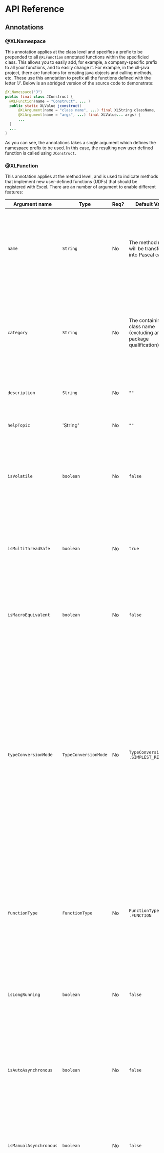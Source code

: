 API Reference
=============

## Annotations
### @XLNamespace
This annotation applies at the class level and specifies a prefix to be prepended to all `@XLFunction` annotated functions within
the specificied class.  This allows you to easily add, for example, a company-specific prefix to all your functions, and to easily
change it.  For example, in the xll-java project, there are functions for creating java objects and calling methods, etc.  These use
this annotation to prefix all the functions defined with the letter 'J'.  Below is an abridged version of the source code to demonstrate:

```java
@XLNamespace("J")
public final class JConstruct {
  @XLFunction(name = "Construct", ... )
  public static XLValue jconstruct(
      @XLArgument(name = "class name", ...) final XLString className,
      @XLArgument(name = "args", ...) final XLValue... args) {
      ...
  }
  ...
}
```
As you can see, the annotations takes a single argument which defines the namespace prefix to be used.  In this case, the resulting
new user defined function is called using `JConstruct`.

### @XLFunction
This annotation applies at the method level, and is used to indicate methods that implement new user-defined functions (UDFs) that should
be registered with Excel.  There are an number of argument to enable different features:

| Argument name | Type | Req? | Default Value | Description |
|---------------|------|-----------|---------------|-------------|
| `name` | `String` | No | The method name will be transformed into Pascal case | The name with which to register the function with Excel, with any `@XLNamespace` prepended. This name, together with the namespace, should typically match the Excel style of Pascal case with an initial uppercase letter. |
| `category` | `String` | No | The containing class name (excluding any package qualification) | The category in which the function sits.  Excel supports a one-level heirarchy with which to group functions, and thisis it's name.  This heirarchy can be used as a filter when browsing available function in the Insert function dialog. |
| `description` | `String` | No | `""` | The description of the function, as displayed in the Insert function dialog in Excel. |
| `helpTopic` | 'String' | No | `""` | The help topic under which this function should appear in Excel help. |
| `isVolatile` | `boolean` | No | `false` | Notifies Excel as to whether cells containing expressions with this function should be recalculated after *any* calculation.  Use with caution as it can cause many recalculation calls. |
| `isMultiThreadSafe` | `boolean` | No | `true` | Tells Excel this function can safely be called from multiple threads at once.  This means Excel will call in multple threads from it's thread pool, but some macro-class API calls may not be available. |
| `isMacroEquivalent` | `boolean` | No | `false` | Tells Excel this function is macro-equivalent.  This means it will only be called from Excel's main thread, but may mean some extra API calls are available. |
| `typeConversionMode` | `TypeConversionMode` | No | `TypeConversionMode` `.SIMPLEST_RESULT` | Indicates to the Java/Excel type  conversion system what type of type conversions are desired.  Options are `SIMPLEST_RESULT`, which converts results into the most  primitive type possible (e.g. an Excel Number `XLNumber` rather than a java.lang.Double object handle); `OBJECT_RESULT`, which forces the type conversion system to return an object handle (possibly boxing the value) and; `PASSTHROUGH`, which is used only by the type conversion system itself when performing conversions recursively (e.g. on the elements on an array) to avoid types being converted more than once. |
| `functionType` | `FunctionType` | No | `FunctionType` `.FUNCTION` | Tells Excel whether this function is a `FUNCTION` or a `COMMAND`.  Commands can be triggered by buttons and other events outside of the context of function calculations and may be able to access API calls not available to functions. |
| `isLongRunning` | `boolean` | No | `false` | Hint to the add-in that this function may take a significant amount of time to execute.  This currently does nothing, but could be used to trigger auto-asynchonous or interruptable execution. |
| `isAutoAsynchronous` | `boolean` | No | `false` | Tell the add-in to register the function as asynchronous, but to handle the blocking callback within the add-in transparently and use the add-ins asynchronous thread pool to execute the function. |
| `isManualAsynchronous` | `boolean` | No | `false` | Register an asynchronous function, but handle the callback manually.  This is not currently supported and is just the same as `isAutoAsynchronous`.  It should not currently be used. |
| `isCallerRequired` | `boolean` | No | `false` | Tell the add-in to pass the caller information (the cell reference the calculation is taking place in, for example) as the first parameter to the method.  This is not currently supported and should not be used. |


### @XLParameter
This annotation applies to parameters to the method implementing a user-defined function (which should have been annotated with 
`@XLFunction`) and is used to supply meta-data about each parameter to Excel during function registration.  Below is a list of the
available annotation arguments.

| Argument name | Type | Req? | Default Value | Description |
|---------------|------|-----------|---------------|-------------|
| `name` | `String` | No | param name if avail. else param*x* | The name of the parameter, as it is to appear in the Insert function dialog. | 
| `description` | `String` | No | `""` | The description of the parameter, as it is to appear in the Insert function dialog. |
| `optional` | `boolean` | No | `false` | Whether the argument should be considered optional.  Optional parameters will be passed as `null` if not provided otherwise an Exception will be thrown. |
| `referenceType` | `boolean` | No | `false` | This indicates whether an argument should be registered as being a reference type (e.g.
an `XLLocalReference` or `XLMultiReferences` or `XLArray` byref. This will probably only work with commands rather than functions and
hasn't been tested. |

### @XLConstant
This annotation can be applied either to fields, or to classes.  If applied to public fields, it will register a user-defined function
of the same name that returns the value of the field.  If applied to a class, it will register user-defined functions for all public
fields of the class.

| Argument name | Type | Req? | Default Value | Description |
|---------------|------|-----------|---------------|-------------|
| `name` | `String` | No | The field name will be transformed into Pascal case | The name with which to register the function with Excel, with any `@XLNamespace` prepended. This name, together with the namespace, should typically match the Excel style of Pascal case with an initial uppercase letter. |
| `category` | `String` | No | The containing class name (excluding any package qualification) | The category in which the function sits.  Excel supports a one-level heirarchy with which to group functions, and thisis it's name.  This heirarchy can be used as a filter when browsing available function in the Insert function dialog. |
| `description` | `String` | No | `""` | The description of the function, as displayed in the Insert function dialog in Excel. |
| `helpTopic` | 'String' | No | `""` | The help topic under which this function should appear in Excel help. |
| `typeConversionMode` | `TypeConversionMode` | No | `TypeConversionMode` `.SIMPLEST_RESULT` | Indicates to the Java/Excel type  conversion system what type of type conversions are desired.  Options are `SIMPLEST_RESULT`, which converts results into the most  primitive type possible (e.g. an Excel Number `XLNumber` rather than a java.lang.Double object handle); `OBJECT_RESULT`, which forces the type conversion system to return an object handle (possibly boxing the value) and; `PASSTHROUGH`, which is used only by the type conversion system itself when performing conversions recursively (e.g. on the elements on an array) to avoid types being converted more than once. |

## The type system
XL4J includes a set of immutable Java types that directly mirror the types used by Excel natively and these types are mapped to and 
from the C union known as `XLOPER12` that is defined by the Excel SDK when calls cross from Java to and from the native code part of 
the add-in.  

Use of these types is mostly optional: the type converter system can convert to and from normal Java types in most cases, but in some
cases you might prefer the explicit control of using these types.  Why might you prefer them?  You will avoid the small overhead of
the type converter system, you may be performing lower level Excel API calls (once available) that require certain types, or you may
want access to reference types containing `XLRange` range references rather than by-value style arrays.

All of these types are immutable, implement `equals` and `hashCode` and have descriptive `toString` implementations suitable for
debugging.  They also all extend the `XLValue` interface, which, beyond acting as a marker interface to collect all the types together,
defines a visitor pattern `accept()` method to make it more efficient to implement functionality that depends on the supplied type 
than a chain of `instanceof` checks.

### XLNumber
This wraps a number type.  This can be any double-precision floating point number, but note that Excel does not support cells containing
`Inf` (infinity) or `NaN` (not-a-number) and sub-normals are truncated to zero.  See `XLError` instances.  It is important to 
understand that Excel represents percentages, integers, accountancy amounts, even dates, as a formatting issue - the underlying
representation of all these as a double-precision floating point value.  You may therefore need to format your data to see the required
format after returning it.  It is intended that future versions of XL4J will add functionality to automatically format results as required.

```java
XLNumber xlNumber = XLNumber.of(3.4d);
double number = xlNumber.getValue();
int i = 12345;
XLNumber xlNumberFromInt = XLNumber.of(i);
i = xlNumberFromInt.getAsInt();
long l = 123345
XLNumber xlNumberFromLong = XLNumber.of(l);
l = xlNumberFromLong.getAsLong();
short s = xlNumber.getAsShort();
float f = xlNumber.getAsFloat();
double d = xlNumber.getAsDouble(); // same as getValue()
```

#### Dates and times
**Dates** and **times** are actually represented using `XLNumber` - the number represents the number of days since either 0th January
1900 (yes, the day before 1st January 1900, there is a reason of sorts!) or 0th January 1904, depending on whether the worksheet is in
1900 or 1904 mode.  

1904 mode is used in the Mac version of Excel for historical reasons.  Which mode is used for a given workbook is configured from the
options section in Excel.  For Windows-created sheets it will always be 1900-mode unless specifically set up otherwise.  There is 
another twist though.  Normally, years that start centuries that aren't a multiple of 100 skip a leap year (unless the year is also
a multiple of 400 years).  This means the year 1900 should have skipped a leap year.  However, Excel counts the 29th February as a
valid day, although it supresses it - this is why the day count starts on 0th January, to remove the extra day.  This was originally
done for efficiency reasons in Lotus 1-2-3, because it means you can every forth year is a leap year without needing special logic for 
1900, which is faster.

See the section on type converters for details on conversion of `Date` and Java 8/JSR-310 types `LocalDate` and `LocalDateTime`.

### XLString
This wraps a string type.  This can be a unicode string up to 32K characters long.  Some typical uses:

```java
XLString xlString = XLString.of("Hello Excel!")
String string = xlString.getValue();
if (xlString.isObject()) { // String has object handle prefix
  XLObject xlObject = xlString.toXLObject(); // See XLObject for details.
}
System.out.println(xlString.toString());
```

### XLBoolean
This wraps a boolean, and is implemented as a Java `enum`.  It still implements `XLValue` so remains part of the class heirarchy.
```java
XLBoolean xlBooleanT = XLBoolean.TRUE;
XLBoolean xlBooleanF = XLBoolean.FALSE;
// use of enum in switch
switch (xlBooleanT) {
  case XLBoolean.TRUE:
    // it was true
    break;
  case XLBoolean.FALSE:
    // it was false
    break;
}
// use of enum in if
if (xlBooleanT == XLBoolean.TRUE) {
  // yes
}
// show conversion to and from boolean
boolean b = true;
XLBoolean converted = XLBoolean.from(b);
if (converted.getValue()) {
  // yes
}
```

### XLArray
This type represents an Excel array of either one or two dimensions.  Excel has two ways of specifying an array as an input to a
function.  One is explicit, using  curly brackets and comma-separated list syntax `{1, 2, 3}`, which is quite rarely used, or a range 
of the form A1:B2.  A range is not necessarily an array, and if the parameter is registered as a reference type, a range will be passed
from Excel as either an `XLReference` or `XLMultiReference`, but in most cases, when you specify an `@XLParameter(referenceType=false)`
(the default), a range is converted by Excel into an array before passing to the funciton.  Because a range can contain any Excel cells,
an `XLArray` can contain any `XLValue` type in each element.  

When returning array, it's important to understand how Excel *array formulas* work, see the [Introduction to Excel](https://github.com/McLeodMoores/xl4j/blob/master/docs/excel-introduction.md) 
for more information.  In summary though, if your function returns an array, you should highlight the area you want to populate with 
the result, click on the formula bar (or hit F2) and enter your formula (e.g. `=MyArrayFunc()`) and then hit **CTRL-ALT-ENTER**.  If 
you just hit **ENTER** it will not work correctly.  You will then see the forumla replicated in each element of the highlighted range
with array brackets surrounding it.

Presently, `XLArray` is created from a 2D Java array of `XLValue`.  In future, a builder inner class will probably be added for more
convenience.  If you're converting from tabular data provided by another data source (which is likely), you'll probably find it easier
to use an `Object[][]` and let the type converter system handle each conversion itself (possibly adding your own customer type
converters).

```java
XLValue[][] xlValueArr = new XLValue[2][2];
xlValueArr[0][0] = XLString.of("Hello");
xlValueArr[1][0] = XLNil.INSTANCE;
xlValueArr[0][1] = XLNumber.of(42);
xlValueArr[1][1] = XLBoolean.from(false);
XLArray xlArray = XLArray.of(xlValueArr);
assert xlArray.isRow() == false;
assert xlArray.isColumn() == false;
assert xlArray.isArea() == true;
XLValue[][] arr = xlArray.getArray();
assert arr = xlValueArr; // it's not a copy so take 'immutable' with a pinch of salt.
```

### XLError
This type is an enum containing the different errors excel functions can return.  For Java, currently exception level information is 
viewed via the Java log file (see [Logging](https://github.com/McLeodMoores/xl4j/blob/master/docs/logging.md)), although in future
the intention is to allow per-cell Java exceptions to be accessed more easily (via a function and/or and context sensitive inspector 
window).

| Enum value | Excel appearance | Description |
|------------|------------------|-------------|
| Null       | #NULL!           | Errors occur when cell references are separated incorrectly within a formula. A common cause is a space between references rather than an operator or a colon (for ranges).  This is also returned as the indication of a NullPointerException in Java. |
| Div0       | #DIV/0!          | Errors occur when a formula tries to divide a number by zero or an empty cell. |
| Value      | #VALUE!          | Errors occur when a function in a formula has the wrong type of argument. |
| Ref        | #REF!            | Errors occur when a formula contains invalid cell references, often caused by deleted data or cut and pasted cells.
| Name       | #NAME?           | Errors occur when Excel doesn't recognize text in a formula, for example if a Function cannot be found. |
| Num        | #NUM!            | Errors occur when a calculation yields a number that is outside of what Excel can represent. This includes Infinities and NaNs (although sub-normals are truncated to 0 instead).|
| NA         | #N/A             | Errors occur when some data in missing or that inappropriate arguments have been passed to lookup functions (vlookup, etc). |

```java
XLValue retVal;
try {
  return otherMethod(inputs)
} catch (IllegalArgumentException e) {
  return XLError.NA;
}
```

### XLNil
This type represents an empty worksheet cell and is implemented as a Java `enum` with a single value `INSTANCE`.   As with other enums,
it remains part of the `XLValue` class heirarchy.
```java
XLValue value = XLNil.INSTANCE;
```

### XLBigData
This type is a strange beast that presently you can probably safely ignore.  It was introduced into Excel to store binary data on a
worksheet, which sounds really useful.  The problem is that it only works on the current selected worksheet (i.e. where it stores data
is specific to the GUI state) making it much less useful.  Originally `XLBigData` was crafted to store and retrieve serialized objects
from the heap using this mechanism, but this is not presently implemented because of the state problem.  There are alternative ways to
store data in a sheet via COM, so the intention is to use those for persistent object storage in the long term.

In the SDK BigData is a C-union in which one set of fields is used to pass binary data into Excel (pointer + length), and a
different set of fields is used to hold a handle to that data (and a length).  This meant the meaning depended on whether it was an 
input to Excel or an output.

Then, when Excel 2010 introduced asynchronous functions, the BigData data structure was used to hold handles for returning values
once asynchronous calls had completed.  The current implementation of `autoAsynchronous` functions handles all this internally to
the native part of the Add-in, but the plan is to expose `manualAsynchronous` functions in the future, which will require fewer
threads for asynchronous I/O operations that presently.  This implementation is likely to use `XLBigData` but presently no other
API is available that uses it, although the plan is to eventually expose the BigData storage/retrieval API for completeness despite 
it's limited usefulness.

```
byte[] myData = new byte[] { 0xDE, 0xAD, 0xBE, 0xEF };
XLBigData xlBigDataBinary = XLBigData.of(myData); // in binary data mode
assert xlBigDataBinary.getBuffer() == myData;
XLBigData xlBigDataBinary2 - XLBigData.of("Hello"); // serialized data of string "Hello" as binary data
xlBigDataBinary2.getValue().equals("Hello"); // deserialize binary data
```

### XLLocalReference
This type represents a single block of cells on the currently selected worksheet.  It directly maps from the `XLOPER12` type
`zltypeSRef`.  In itself, it is probably of limited use, and is really included for completeness.  In most cases this will be
coerced (type converted in the native part of the add-in using the `xlCoerce` API call) into an `XLMultiReference`, which includes
a `sheetId` field that identifies which worksheet the cell(s) are on (and additionally supports multple ranges selected at once).

`XLLocalReference` takes an `XLRange` type, which is an ancillary type that just wraps the selected range information itself and 
is reused in `XLMultiReference`.  Note that `XLLocalReference` will only be passed into a function if a parameter is registered as
`@XLParameter(referenceType=true)`, and even then, Excel will only pass this type if it is registered as a command or possibly a 
macro-equivalent function.

`XLLocalReference` implements the marker interface `XLReference` along with `XLMultiReference`.

```java
// Range covering A1:C3 (0,0) -> (2, 2)
XLRange blockRange = XLRange.of(0, 0, 2, 2);
XLLocalReference xlLocalRef = XLLocalReference.of(blockRange);
assert blockRange == xlLocalRef.getRange();
// Range just covering single cell B2
XLRange singleCell = XLRange.ofCell(1, 1);
XLLocalReference xlLocalRef2 = XLLocalReference.of(singleCell);
assert singleCell == xlLocalRef2.getRange();
```

### XLMultiReference
This type represents one or more ranges of cells selected on a particular worksheet.  It directly maps from the `XLOPER12` type
`zltypeMRef`.  It can be passed into user defined functions from Excel as a way of referring to cells by reference, the alternative
being `XLArray`, which is effectively by value.  The idea is then that you can call back into Excel's API to put/set elements of the 
range.  Because there isn't currently a callback API implemented, this type is currently of limited use, although it should become more
useful in the future.  Additionally, only parameters registered as `@XLParameter(referenceType=true)` can receive this type, and even
then, Excel will only pass it if the user defined function in question is registered as a command or possibly a macro-equivalent 
function.

`XLMultiReference` implements the marker interface `XLReference` along with `XLLocalReference`.

```java
// in reality the sheet ID would be passed in from Excel via an XLMultiReference argument.
XLSheetId sheetId = XLSheetId.of(1); 
// Range covering A1:C3 (0,0) -> (2, 2)
XLRange blockRange = XLRange.of(0, 0, 2, 2);
XLMultiReference xlMultiRef = XLMultiReference.of(sheetId, blockRange);
List<XLRange> ranges = xlMultiRef.getRanges();
assert ranges.contains(blockRange);
assert ranges.size() == 1;
assert sheetId == xlMultiRef.getSheetId();
assert xlMultiRef.isSingleRange();
assert xlMultiRef.getSingleRange() == blockRange;
XLRange[] rangesArray = xlMultiRef.getRangesArray();
assert rangesArray[0] == blockRange;
assert rangesArray.length == 1;

// Range just covering single cell B2
XLRange singleCell = XLRange.ofCell(1, 1);
XLMultiReference xlMultiRef2 = XLMultiReference.of(sheetId, singleCell);

XLMultiReference xlMultiRef3 = XLMultiReference.of(sheetId, blockRange, singleCell);
List<XLRange> ranges2 = xlMultiRef3.getRanges();
assert ranges2.contains(singleCell);
assert ranges2.contains(blockRange);
assert ranges2.size() == 2;
assert ranges2.isSingleRange() == false;
assert ranges2.getSingleRange() == singleCell; // probably should throw exception in this case, but doesn't
```

### XLMissing
This type represents a missing argument in a parameter list.  As the type converter will generally convert this to a `null` if the 
function isn't expecting an `XLValue`, it's of limited use, but will likely be more useful once a callback API is available.  It is
implemented as a singleton `enum` called `INSTANCE`.

```java
XLValue value = XLMissing.INSTANCE;
```

## Associated types
### XLRange
This type represents a contiguous range of cells in Excel.  It uses the R1C1 style of cell reference in that the column and row are
denoted by an index rather than the column being a letter or letters (the A1 style of cell reference).  It simply takes the top left 
and bottom right indexes of the corners of the contiguous rectangular area inclusive.  Utility methods are included for quickly 
checking if the range is for a single cell, single column or single row of cells.

```java
// Range just covering single cell B2
XLRange singleCell = XLRange.ofCell(1, 1);
assert singleCell.isSingleCell() == true;
assert singleCell.isSingleRow() == true; // row of 1 is still a row.
assert singleCell.isSingleColumn() == true; // column of 1 is still a column.

// Range covering column A1:A3 (0, 0) -> (0, 2)
XLRange column = XLRange.of(0, 0, 0, 2);
assert column.isSingleColumn() == true;
assert column.isSingleRow() == false;
assert column.isSingleCell() == false;

// Range covering row A1:C1 (0, 0) -> (2, 0)
XLRange row = XLRange.of(0, 0, 2, 0);
assert.row.isSingleColumn() == false;
assert row.isSingleRow() == true;
assert row.isSingleCell() == false;

// Range covering A1:C3 (0, 0) -> (2, 2)
XLRange blockRange = XLRange.of(0, 0, 2, 2);
assert blockRange.isSingleCell() == false;
assert blockRange.isSingleRow() == false; 
assert blockRange.isSingleColumn() == false;
```

### XLSheetId
This type simply wraps an integer ID of a given worksheet.  It is supplied embedded in an `XLMultiReference` but will become more
useful as an argument once API access is available.

```java
XLSheetId id = XLSheetId.of(1);
assert id.getSheetId() == 1;
```

### XLObject 
This is not a direct analogue of an Excel type, but rather a special case of an `XLString` class that encodes an object handle prefixed
with a special character sequence that it is difficult to enter manually, thus minimizing the possibility of invalid handles being
present.  The object is formed of two parts, a class, which can be supplied as a `Class<?>` type or a `String`, and a 64-bit `long` 
handle.  The class is just used as a prefix to the handle to provide a visual indication to the user of what type of object the 
handle represents, which is considerably more helpful than just having a long number.  The handle is used to identify the actual
java object this cell is referring to, which is actually stored in an instance of `Heap`, which is in the `com.mcleodmoores.xl4j.heap`
package and is accessible via the `Excel` singleton.  The type conversion system will handle object handles transparently so for the 
most part, no explicit use of `XLObject` is required, but it is used internally and may be used explicitly if required.
```
long handle = 1L;
XLObject xlObject = XLObject.of(Map.class, 1);
XLObject xlStrObject = XLObject.of("java.util.Map", 1);
assert xlObject == xlStrObject;

// heap example
Heap heap = new Heap();
JFrame jFrame = new JFrame("Hello World");
XLObject xlObject = XLObject.of(jFrame.getClass(), heap.getHandle(jFrame));
// send to Excel...
JFrame JFrameBack = (JFrame) heap.getObject(xlObject.getHandle());
```

## Type converters

| Priority | Converter Class | Excel Class | Java Type |
|----------|-----------------|-----------------|---------------|
| 100 | `XLLocalReferenceIdentityConverter` | `XLLocalReference` | `XLLocalReference` |
| 100 | `XLErrorIdentityConverter` | `XLError` | `XLError` |
| 100 | `XLBooleanIdentityConverter` | `XLBoolean` | `XLBoolean` |
| 100 | `XLMultiReferenceIdentityConverter` | `XLMultiReference` | `XLMultiReference` |
| 100 | `XLIntegerIdentityConverter` | `XLInteger` | `XLInteger` |
| 100 | `XLBigDataIdentityConverter` | `XLBigData` | `XLBigData` |
| 100 | `XLArrayIdentityConverter` | `XLArray` | `XLArray` |
| 100 | `XLMissingIdentityConverter` | `XLMissing` | `XLMissing` |
| 100 | `XLObjectIdentityConverter` | `XLObject` | `XLObject` |
| 100 | `XLNilIdentityConverter` | `XLNil` | `XLNil` |
| 100 | `XLNumberIdentityConverter` | `XLNumber` | `XLNumber` |
| 100 | `XLStringIdentityConverter` | `XLString` | `XLString` |
| 11 | `ObjectArray2DXLArrayTypeConverter` | `XLArray` | `java.lang.Object[][]` |
| 10 | `StringXLStringTypeConverter` | `XLString` | `java.lang.String` |
| 10 | `DoubleXLNumberTypeConverter` | `XLNumber` | `java.lang.Double` |
| 10 | `PrimitiveFloatArrayXLArrayTypeConverter` | `XLArray` | `float[]` |
| 10 | `ByteXLNumberTypeConverter` | `XLNumber` | `java.lang.Byte` |
| 10 | `PrimitiveShortArrayXLArrayTypeConverter` | `XLArray` | `short[]` |
| 10 | `ObjectArrayXLArrayTypeConverter` | `XLArray` | `java.lang.Object[]` |
| 10 | `PrimitiveDoubleXLNumberTypeConverter` | `XLNumber` | `double` |
| 10 | `ShortXLNumberTypeConverter` | `XLNumber` | `java.lang.Short` |
| 10 | `PrimitiveCharArrayXLArrayTypeConverter` | `XLArray` | `char[]` |
| 10 | `BigDecimalXLNumberTypeConverter` | `XLNumber` | `java.math.BigDecimal` |
| 10 | `LongXLNumberTypeConverter` | `XLNumber` | `java.lang.Long` |
| 10 | `PrimitiveByteXLNumberTypeConverter` | `XLNumber` | `byte` |
| 10 | `PrimitiveShortXLNumberTypeConverter` | `XLNumber` | `short` |
| 10 | `PrimitiveBooleanArrayXLArrayTypeConverter` | `XLArray` | `boolean[]` |
| 10 | `FloatXLNumberTypeConverter` | `XLNumber` | `java.lang.Float` |
| 10 | `PrimitiveBooleanXLBooleanTypeConverter` | `XLBoolean` | `boolean` |
| 10 | `PrimitiveLongArrayXLArrayTypeConverter` | `XLArray` | `long[]` |
| 10 | `IntegerXLNumberTypeConverter` | `XLNumber` | `java.lang.Integer` |
| 10 | `BooleanXLBooleanTypeConverter` | `XLBoolean` | `java.lang.Boolean` |
| 10 | `PrimitiveLongXLNumberTypeConverter` | `XLNumber` | `long` |
| 10 | `PrimitiveFloatXLNumberTypeConverter` | `XLNumber` | `float` |
| 10 | `BigIntegerXLNumberTypeConverter` | `XLNumber` | `java.math.BigInteger` |
| 10 | `LocalDateXLNumberTypeConverter` | `XLNumber` | `org.threeten.bp.LocalDate` |
| 10 | `PrimitiveByteArrayXLArrayTypeConverter` | `XLArray` | `int[]` |
| 10 | `PrimitiveIntegerArrayXLArrayTypeConverter` | `XLArray` | `int[]` |
| 10 | `PrimitiveDoubleArrayXLArrayTypeConverter` | `XLArray` | `double[]` |
| 10 | `PrimitiveIntegerXLNumberTypeConverter` | `XLNumber` | `int` |
| 7 | `XLValueArrayXLValueArrayTypeConverter` | `XLValue[]` | `XLValue[]` |
| 7 | `ObjectArray2DXLArrayTypeConverter2` | `XLArray` | `java.lang.Object[][]` |
| 7 | `EnumXLStringTypeConverter` | `XLString` | `java.lang.Enum` |
| 6 | `ObjectArrayXLArrayTypeConverter2` | `XLArray` | `java.lang.Object[]` |
| 6 | `XLValueXLValueTypeConverter` | `XLValue` | `XLValue` |
| 5 | `ObjectXLObjectTypeConverter` | `XLObject` | `java.lang.Object` |
| 5 | `InfNaNXLErrorTypeConverter` | `XLError` | `java.lang.Double` |
| -1 | `CharacterXLStringTypeConverter` | `XLString` | `java.lang.Character` |
| -1 | `ByteXLStringTypeConverter` | `XLString` | `java.lang.Byte` |
| -1 | `PrimitiveByteXLStringTypeConverter` | `XLString` | `byte` |
| -1 | `PrimitiveDoubleXLStringTypeConverter` | `XLString` | `double` |
| -1 | `BooleanXLStringTypeConverter` | `XLString` | `java.lang.Boolean` |
| -1 | `DoubleXLStringTypeConverter` | `XLString` | `java.lang.Double` |
| -1 | `IntegerXLStringTypeConverter` | `XLString` | `java.lang.Integer` |
| -1 | `PrimitiveFloatXLStringTypeConverter` | `XLString` | `float` |
| -1 | `FloatXLStringTypeConverter` | `XLString` | `java.lang.Float` |
| -1 | `PrimitiveIntegerXLStringTypeConverter` | `XLString` | `int` |
| -1 | `PrimitiveCharXLStringTypeConverter` | `XLString` | `char` |
| -1 | `ShortXLStringTypeConverter` | `XLString` | `java.lang.Short` |
| -1 | `PrimitiveBooleanXLStringTypeConverter` | `XLString` | `boolean` |
| -1 | `LongXLStringTypeConverter` | `XLString` | `java.lang.Long` |
| -1 | `PrimitiveShortXLStringTypeConverter` | `XLString` | `short` |
| -1 | `PrimitiveLongXLStringTypeConverter` | `XLString` | `long` |
| -7 | `ObjectXLNumberTypeConverter` | `XLNumber` | `java.lang.Object` |
| -7 | `ObjectXLStringTypeConverter` | `XLString` | `java.lang.Object` |
| -7 | `ObjectXLBooleanTypeConverter` | `XLBoolean` | `java.lang.Object` |
